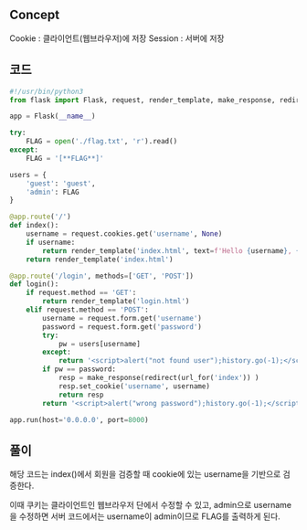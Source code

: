 ## Concept

Cookie : 클라이언트(웹브라우저)에 저장
Session : 서버에 저장

## 코드

```python
#!/usr/bin/python3
from flask import Flask, request, render_template, make_response, redirect, url_for

app = Flask(__name__)

try:
    FLAG = open('./flag.txt', 'r').read()
except:
    FLAG = '[**FLAG**]'

users = {
    'guest': 'guest',
    'admin': FLAG
}

@app.route('/')
def index():
    username = request.cookies.get('username', None)
    if username:
        return render_template('index.html', text=f'Hello {username}, {"flag is " + FLAG if username == "admin" else "you are not admin"}')
    return render_template('index.html')

@app.route('/login', methods=['GET', 'POST'])
def login():
    if request.method == 'GET':
        return render_template('login.html')
    elif request.method == 'POST':
        username = request.form.get('username')
        password = request.form.get('password')
        try:
            pw = users[username]
        except:
            return '<script>alert("not found user");history.go(-1);</script>'
        if pw == password:
            resp = make_response(redirect(url_for('index')) )
            resp.set_cookie('username', username)
            return resp 
        return '<script>alert("wrong password");history.go(-1);</script>'

app.run(host='0.0.0.0', port=8000)
```

## 풀이

해당 코드는 index()에서 회원을 검증할 때 cookie에 있는 username을 기반으로 검증한다.

이때 쿠키는 클라이언트인 웹브라우저 단에서 수정할 수 있고,
admin으로 username을 수정하면 서버 코드에서는 username이 admin이므로 FLAG를 출력하게 된다.